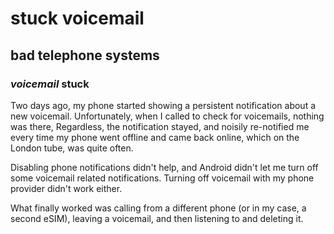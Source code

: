 # stuck voicemail

## bad telephone systems

### _voicemail_ stuck

Two days ago,
my phone started showing a persistent notification about a new voicemail.
Unfortunately, when I called to check for voicemails,
nothing was there,
Regardless, the notification stayed, 
and noisily re-notified me every time my phone went offline and came back online,
which on the London tube, was quite often.

Disabling phone notifications didn't help,
and Android didn't let me turn off some voicemail related notifications.
Turning off voicemail with my phone provider didn't work either.

What finally worked was calling from a different phone
(or in my case, a second eSIM),
leaving a voicemail, and then listening to and deleting it.


